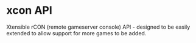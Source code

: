 # xcon API
Xtensible rCON (remote gameserver console) API - designed to be easily extended to allow support for more games to be added.
